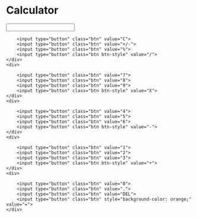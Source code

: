 <!DOCTYPE html>
<html lang="en">
<head>
    <meta charset="UTF-8">
    <meta name="viewport" content="width=device-width, initial-scale=1.0">
    <title>Calculator</title>
    <link rel="stylesheet" href="stylec.css">
</head>
<body>
    <h1>Calculator</h1>
    <div class="card">
<div class="calc-head">
    <input type="text" id="result" maxlength="10">
</div>


<div class="calc-body">
    <div>

        <input type="button" class="btn" value="C">
        <input type="button" class="btn" value="+/-">
        <input type="button" class="btn" value="%">
        <input type="button" class="btn btn-style" value="/">
    </div>
    <div>

        <input type="button" class="btn" value="7">
        <input type="button" class="btn" value="8">
        <input type="button" class="btn" value="9">
        <input type="button" class="btn btn-style" value="X">
    </div>
    <div>

        <input type="button" class="btn" value="4">
        <input type="button" class="btn" value="5">
        <input type="button" class="btn" value="6">
        <input type="button" class="btn btn-style" value="-">
    </div>
    <div>

        <input type="button" class="btn" value="1">
        <input type="button" class="btn" value="2">
        <input type="button" class="btn" value="3">
        <input type="button" class="btn btn-style" value="+">
    </div>
    <div>

        <input type="button" class="btn" value="0">
        <input type="button" class="btn" value=".">
        <input type="button" class="btn" value="DEL">
        <input type="button" class="btn" style="background-color: orange;" value="=">
    </div>
</div>
    </div>
    
</body>
</html>

